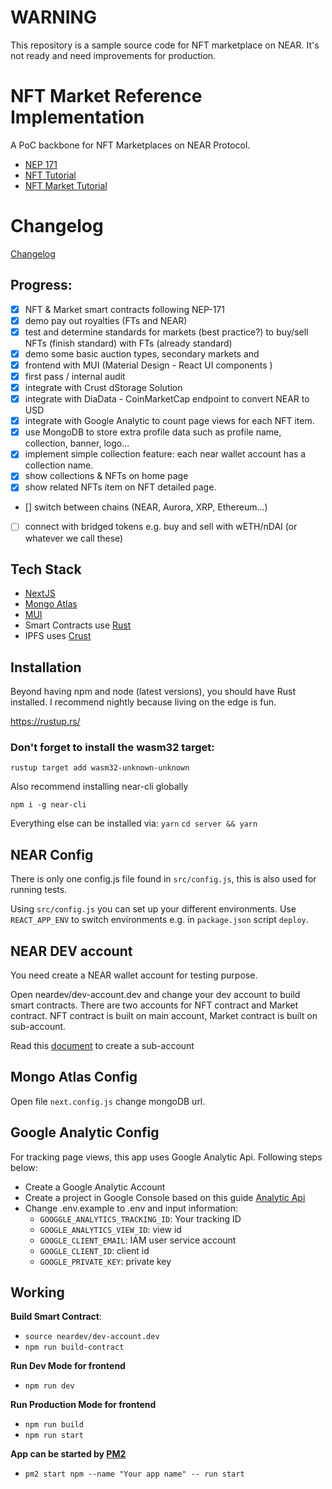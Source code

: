 
# WARNING

This repository is a sample source code for NFT marketplace on NEAR. It's not ready and need improvements for production.   

# NFT Market Reference Implementation

A PoC backbone for NFT Marketplaces on NEAR Protocol.
- [NEP 171](https://nomicon.io/Standards/NonFungibleToken/README.html)
- [NFT Tutorial](https://github.com/near-examples/nft-tutorial)
- [NFT Market Tutorial](https://github.com/near-examples/nft-market)

# Changelog

[Changelog](changelog.md)

## Progress:
- [x] NFT & Market smart contracts following NEP-171
- [x] demo pay out royalties (FTs and NEAR)
- [x] test and determine standards for markets (best practice?) to buy/sell NFTs (finish standard) with FTs (already standard)
- [x] demo some basic auction types, secondary markets and
- [x] frontend with MUI (Material Design - React UI components )
- [x] first pass / internal audit
- [x] integrate with Crust dStorage Solution
- [x] integrate with DiaData - CoinMarketCap endpoint to convert NEAR to USD
- [x] integrate with Google Analytic to count page views for each NFT item.
- [x] use MongoDB to store extra profile data such as profile name, collection, banner, logo...
- [x] implement simple collection feature: each near wallet account has a collection name.
- [x] show collections & NFTs on home page
- [x] show related NFTs item on NFT detailed page.
- [] switch between chains (NEAR, Aurora, XRP, Ethereum...)
- [ ] connect with bridged tokens e.g. buy and sell with wETH/nDAI (or whatever we call these)

## Tech Stack
- [NextJS](https://nextjs.org/)
- [Mongo Atlas](https://www.mongodb.com/atlas/database)
- [MUI](https://mui.com/)
- Smart Contracts use [Rust](https://www.rust-lang.org/)
- IPFS uses [Crust](https://crust.network/)

## Installation

Beyond having npm and node (latest versions), you should have Rust installed. I recommend nightly because living on the edge is fun.

https://rustup.rs/

### Don't forget to install the wasm32 target:

`rustup target add wasm32-unknown-unknown`

Also recommend installing near-cli globally

`npm i -g near-cli`

Everything else can be installed via:
`yarn`
`cd server && yarn`

## NEAR Config

There is only one config.js file found in `src/config.js`, this is also used for running tests.

Using `src/config.js` you can set up your different environments. Use `REACT_APP_ENV` to switch environments e.g. in `package.json` script `deploy`.

## NEAR DEV account
You need create a NEAR wallet account for testing purpose.

Open neardev/dev-account.dev and change your dev account to build smart contracts. There are two accounts for NFT contract and Market contract.
NFT contract is built on main account, Market contract is built on sub-account. 

Read this [document](https://docs.near.org/docs/tools/near-cli#near-create-account) to create a sub-account

## Mongo Atlas Config

Open file `next.config.js` change mongoDB url.

## Google Analytic Config

For tracking page views, this app uses Google Analytic Api. Following steps below:
- Create a Google Analytic Account
- Create a project in Google Console based on this guide [Analytic Api](https://developers.google.com/analytics/devguides/reporting/core/v4/authorization)
- Change .env.example to .env and input information:
   - `GOOGGLE_ANALYTICS_TRACKING_ID`: Your tracking ID
   - `GOOGLE_ANALYTICS_VIEW_ID`: view id
   - `GOOGLE_CLIENT_EMAIL`: IAM user service account
   - `GOOGLE_CLIENT_ID`: client id
   - `GOOGLE_PRIVATE_KEY`: private key


## Working
**Build Smart Contract**:

- `source neardev/dev-account.dev`
- `npm run build-contract`

**Run Dev Mode for frontend**

- `npm run dev`

**Run Production Mode for frontend**
- `npm run build`
- `npm run start`

**App can be started by [PM2](https://pm2.keymetrics.io/)**
- `pm2 start npm --name "Your app name" -- run start`

   




